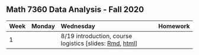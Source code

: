 
## Math 7360 Data Analysis - Fall 2020

| Week | Monday | Wednesday | Homework |
|:-----------|:-----------|:------------|:------------|
| 1 | |8/19 introduction, course logistics \[slides: [Rmd](https://github.com/tulane-math7360/fall2020_lecture_notes/tree/master/slides/01-intro/intro.Rmd), [html](https://github.com/tulane-math7360/fall2020_lecture_notes/tree/master/slides/01-intro/intro.html)\] |  |  